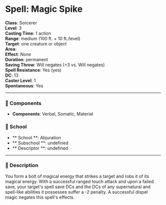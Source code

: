 
# Spell: Magic Spike
**Class**: Sorcerer  
**Level**: 3  
**Casting Time**: 1 action  
**Range**: medium (100 ft. + 10 ft./level)  
**Target**: one creature or object  
**Area**:   
**Effect**: _None_  
**Duration**: permanent  
**Saving Throw**: Will negates (+3 vs. Will negates)  
**Spell Resistance**: Yes (yes)  
**DC**: 13  
**Caster Level**: 1  
**Spontaneous**: Yes

---

### 🔮 Components
- **Components**: Verbal, Somatic, Material

### 🏫 School
- ** School **: Abjuration
- ** Subschool **: undefined
- ** Descriptor **: undefined
---

### 📜 Description
You form a bolt of magical energy that strikes a target and robs it of its magical energy. With a successful ranged touch attack and upon a failed save, your target's spell save DCs and the DCs of any supernatural and spell-like abilities it possesses suffer a -2 penalty. A successful dispel magic negates this spell's effects.
